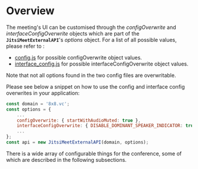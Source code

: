 # Overview

The meeting's UI can be customised through the *configOverwrite* and *interfaceConfigOverwrite* objects which are part of the **`JitsiMeetExternalAPI`**'s *options* object. For a list of all possible values, please refer to :

* [config.js](https://github.com/jitsi/jitsi-meet/blob/master/config.js) for possible configOverwrite object values.
* [interface_config.js](https://github.com/jitsi/jitsi-meet/blob/master/interface_config.js) for possible interfaceConfigOverwrite object values.

Note that not all options found in the two config files are overwritable.

Please see below a snippet on how to use the config and interface config overwrites in your application:

```javascript
const domain = '8x8.vc';
const options = {
    ...
    configOverwrite: { startWithAudioMuted: true },
    interfaceConfigOverwrite: { DISABLE_DOMINANT_SPEAKER_INDICATOR: true },
    ...
};
const api = new JitsiMeetExternalAPI(domain, options);

```

There is a wide array of configurable things for the conference, some of which are described in the following subsections.
